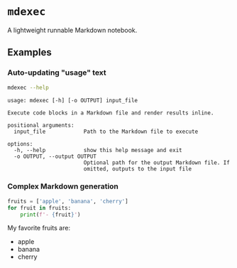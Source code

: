 # `mdexec`

A lightweight runnable Markdown notebook.

## Examples

### Auto-updating "usage" text

```bash exec output-id=help
mdexec --help
```
```output id=help
usage: mdexec [-h] [-o OUTPUT] input_file

Execute code blocks in a Markdown file and render results inline.

positional arguments:
  input_file            Path to the Markdown file to execute

options:
  -h, --help            show this help message and exit
  -o OUTPUT, --output OUTPUT
                        Optional path for the output Markdown file. If
                        omitted, outputs to the input file
```

### Complex Markdown generation

```python exec output-id=fruits-list
fruits = ['apple', 'banana', 'cherry']
for fruit in fruits:
	print(f'- {fruit}') 
```

My favorite fruits are:
<!-- id:fruits-list -->
- apple
- banana
- cherry
<!-- /id:fruits-list -->
